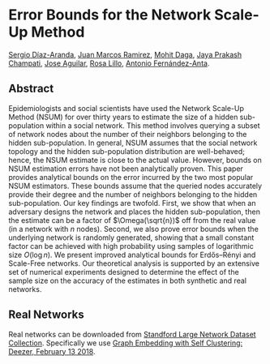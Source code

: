 # Error Bounds for the Network Scale-Up Method

[Sergio Díaz-Aranda](https://networks.imdea.org/team/imdea-networks-team/people/sergio-diaz-aranda/), [Juan Marcos Ramirez](https://juanmarcosramirez.github.io/), [Mohit Daga](https://www.kth.se/profile/mdaga), [Jaya Prakash Champati](https://www.uvic.ca/ecs/computerscience/people/faculty/profiles/champati-jaya.php), [Jose Aguilar](https://networks.imdea.org/team/imdea-networks-team/people/jose-aguilar/), [Rosa Lillo](https://halweb.uc3m.es/esp/Personal/personas/rlillo/research.html), [Antonio Fernández-Anta](https://software.imdea.org/es/people/antonio.fernandez/).

## Abstract

Epidemiologists and social scientists have used the Network Scale-Up Method (NSUM) for over thirty years to estimate the size of a hidden sub-population within a social network. This method involves querying a subset of network nodes about the number of their neighbors belonging to the hidden sub-population. In general, NSUM assumes that the social network topology and the hidden sub-population distribution are well-behaved; hence, the NSUM estimate is close to the actual value. However, bounds on NSUM estimation errors have not been analytically proven. This paper provides analytical bounds on the error incurred by the two most popular NSUM estimators. These bounds assume that the queried nodes accurately provide their degree and the number of neighbors belonging to the hidden sub-population. Our key findings are twofold. First, we show that when an adversary designs the network and places the hidden sub-population, then the estimate can be a factor of $\Omega(\sqrt{n})$ off from the real value (in a network with $n$ nodes). Second, we also prove error bounds when the underlying network is randomly generated, showing that a small constant factor can be achieved with high probability using samples of logarithmic size $O(\log n)$. We present improved analytical bounds for Erdős–Rényi and Scale-Free networks. Our theoretical analysis is supported by an extensive set of numerical experiments designed to determine the effect of the sample size on the accuracy of the estimates in both synthetic and real networks.

## Real Networks

Real networks can be downloaded from [Standford Large Network Dataset Collection](https://snap.stanford.edu/data/). Specifically we use [Graph Embedding with Self Clustering: Deezer, February 13 2018](https://snap.stanford.edu/data/gemsec-Deezer.html).


